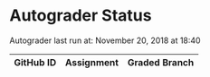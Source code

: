 # Autograder Status
Autograder last run at: November 20, 2018 at 18:40

| GitHub ID | Assignment | Graded Branch |
|-----------|------------|---------------|
